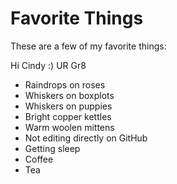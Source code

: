 # Favorite Things

These are a few of my favorite things:


Hi Cindy :) UR Gr8

- Raindrops on roses
- Whiskers on boxplots
- Whiskers on puppies
- Bright copper kettles
- Warm woolen mittens
- Not editing directly on GitHub
- Getting sleep
- Coffee
- Tea
